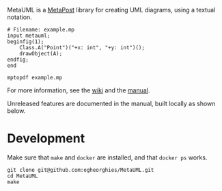 MetaUML is a [MetaPost](https://www.tug.org/metapost.html) library for creating UML diagrams, using a textual notation.

```
# Filename: example.mp
input metauml;
beginfig(1);
    Class.A("Point")("+x: int", "+y: int")();
    drawObject(A);
endfig;
end
```

```
mptopdf example.mp
```

For more information, see the [wiki](https://github.com/ogheorghies/MetaUML/wiki) and the [manual](https://github.com/ogheorghies/MetaUML/releases/download/v0.2.6/metauml-manual-v0.2.6-19d34de3da75cbd9f814f0a9ec03b4e0861b1541.pdf).

Unreleased features are documented in the manual, built locally as shown below.

# Development

Make sure that `make` and `docker` are installed, and that `docker ps` works.
```
git clone git@github.com:ogheorghies/MetaUML.git
cd MetaUML
make
```

